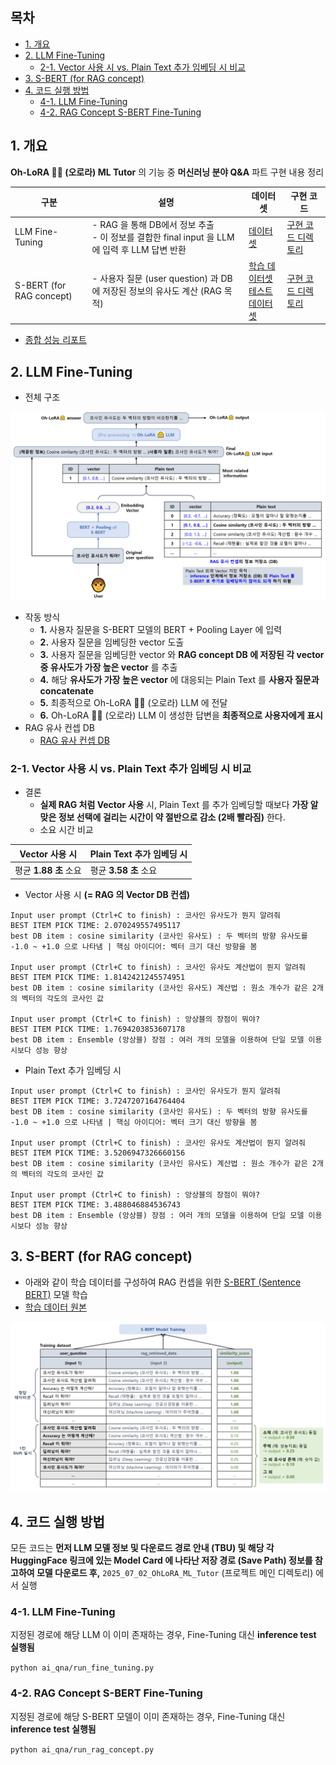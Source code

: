 
## 목차

* [1. 개요](#1-개요)
* [2. LLM Fine-Tuning](#2-llm-fine-tuning)
  * [2-1. Vector 사용 시 vs. Plain Text 추가 임베딩 시 비교](#2-1-vector-사용-시-vs-plain-text-추가-임베딩-시-비교) 
* [3. S-BERT (for RAG concept)](#3-s-bert-for-rag-concept)
* [4. 코드 실행 방법](#4-코드-실행-방법)
  * [4-1. LLM Fine-Tuning](#4-1-llm-fine-tuning)
  * [4-2. RAG Concept S-BERT Fine-Tuning](#4-2-rag-concept-s-bert-fine-tuning)

## 1. 개요

**Oh-LoRA 👱‍♀️ (오로라) ML Tutor** 의 기능 중 **머신러닝 분야 Q&A** 파트 구현 내용 정리

| 구분                       | 설명                                                                      | 데이터셋                                                                                         | 구현 코드                     |
|--------------------------|-------------------------------------------------------------------------|----------------------------------------------------------------------------------------------|---------------------------|
| LLM Fine-Tuning          | - RAG 을 통해 DB에서 정보 추출<br>- 이 정보를 결합한 final input 을 LLM 에 입력 후 LLM 답변 반환 | [데이터셋](fine_tuning_dataset/SFT_final.csv)                                                    | [구현 코드 디렉토리](fine_tuning) |
| S-BERT (for RAG concept) | - 사용자 질문 (user question) 과 DB 에 저장된 정보의 유사도 계산 (RAG 목적)                 | [학습 데이터셋](rag_sbert/dataset/train_final.csv)<br>[테스트 데이터셋](rag_sbert/dataset/test_final.csv) | [구현 코드 디렉토리](rag_sbert)   |

* [종합 성능 리포트](comprehensive_report.md)

## 2. LLM Fine-Tuning

* 전체 구조

![image](../../images/250702_1.PNG)

* 작동 방식
  * **1.** 사용자 질문을 S-BERT 모델의 BERT + Pooling Layer 에 입력
  * **2.** 사용자 질문을 임베딩한 vector 도출
  * **3.** 사용자 질문을 임베딩한 vector 와 **RAG concept DB 에 저장된 각 vector 중 유사도가 가장 높은 vector** 를 추출
  * **4.** 해당 **유사도가 가장 높은 vector** 에 대응되는 Plain Text 를 **사용자 질문과 concatenate**
  * **5.** 최종적으로 Oh-LoRA 👱‍♀️ (오로라) LLM 에 전달
  * **6.** Oh-LoRA 👱‍♀️ (오로라) LLM 이 생성한 답변을 **최종적으로 사용자에게 표시**
* RAG 유사 컨셉 DB
  * [RAG 유사 컨셉 DB](rag_sbert/db/rag_data_text.csv)

### 2-1. Vector 사용 시 vs. Plain Text 추가 임베딩 시 비교

* 결론
  * **실제 RAG 처럼 Vector 사용** 시, Plain Text 를 추가 임베딩할 때보다 **가장 알맞은 정보 선택에 걸리는 시간이 약 절반으로 감소 (2배 빨라짐)** 한다.
  * 소요 시간 비교

| Vector 사용 시      | Plain Text 추가 임베딩 시 |
|------------------|---------------------|
| 평균 **1.88 초** 소요 | 평균 **3.58 초** 소요    |

* Vector 사용 시 **(= RAG 의 Vector DB 컨셉)**

```
Input user prompt (Ctrl+C to finish) : 코사인 유사도가 뭔지 알려줘 
BEST ITEM PICK TIME: 2.070249557495117
best DB item : cosine similarity (코사인 유사도) : 두 벡터의 방향 유사도를 -1.0 ~ +1.0 으로 나타냄 | 핵심 아이디어: 벡터 크기 대신 방향을 봄

Input user prompt (Ctrl+C to finish) : 코사인 유사도 계산법이 뭔지 알려줘 
BEST ITEM PICK TIME: 1.8142421245574951
best DB item : cosine similarity (코사인 유사도) 계산법 : 원소 개수가 같은 2개의 벡터의 각도의 코사인 값

Input user prompt (Ctrl+C to finish) : 앙상블의 장점이 뭐야?
BEST ITEM PICK TIME: 1.7694203853607178
best DB item : Ensemble (앙상블) 장점 : 여러 개의 모델을 이용하여 단일 모델 이용 시보다 성능 향상
```

* Plain Text 추가 임베딩 시

```
Input user prompt (Ctrl+C to finish) : 코사인 유사도가 뭔지 알려줘 
BEST ITEM PICK TIME: 3.7247207164764404
best DB item : cosine similarity (코사인 유사도) : 두 벡터의 방향 유사도를 -1.0 ~ +1.0 으로 나타냄 | 핵심 아이디어: 벡터 크기 대신 방향을 봄

Input user prompt (Ctrl+C to finish) : 코사인 유사도 계산법이 뭔지 알려줘 
BEST ITEM PICK TIME: 3.5206947326660156
best DB item : cosine similarity (코사인 유사도) 계산법 : 원소 개수가 같은 2개의 벡터의 각도의 코사인 값

Input user prompt (Ctrl+C to finish) : 앙상블의 장점이 뭐야?
BEST ITEM PICK TIME: 3.488046884536743
best DB item : Ensemble (앙상블) 장점 : 여러 개의 모델을 이용하여 단일 모델 이용 시보다 성능 향상
```

## 3. S-BERT (for RAG concept)

* 아래와 같이 학습 데이터를 구성하여 RAG 컨셉을 위한 [S-BERT (Sentence BERT)](https://github.com/WannaBeSuperteur/AI-study/blob/main/Natural%20Language%20Processing/Basics_BERT%2C%20SBERT%20%EB%AA%A8%EB%8D%B8.md#sbert-%EB%AA%A8%EB%8D%B8) 모델 학습
* [학습 데이터 원본](rag_sbert/dataset/train_final.csv)

![image](../../images/250702_2.PNG)

## 4. 코드 실행 방법

모든 코드는 **먼저 LLM 모델 정보 및 다운로드 경로 안내 (TBU) 및 해당 각 HuggingFace 링크에 있는 Model Card 에 나타난 저장 경로 (Save Path) 정보를 참고하여 모델 다운로드 후,** ```2025_07_02_OhLoRA_ML_Tutor``` (프로젝트 메인 디렉토리) 에서 실행

### 4-1. LLM Fine-Tuning

지정된 경로에 해당 LLM 이 이미 존재하는 경우, Fine-Tuning 대신 **inference test 실행됨**

```python ai_qna/run_fine_tuning.py```

### 4-2. RAG Concept S-BERT Fine-Tuning

지정된 경로에 해당 S-BERT 모델이 이미 존재하는 경우, Fine-Tuning 대신 **inference test 실행됨**

```python ai_qna/run_rag_concept.py```
